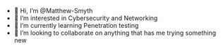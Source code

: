 - 👋 Hi, I’m @Matthew-Smyth
- 👀 I’m interested in Cybersecurity and Networking
- 🌱 I’m currently learning Penetration testing
- 💞️ I’m looking to collaborate on anything that has me trying something new

<!---
Matthew-Smyth/Matthew-Smyth is a ✨ special ✨ repository because its `README.md` (this file) appears on your GitHub profile.
You can click the Preview link to take a look at your changes.
--->
